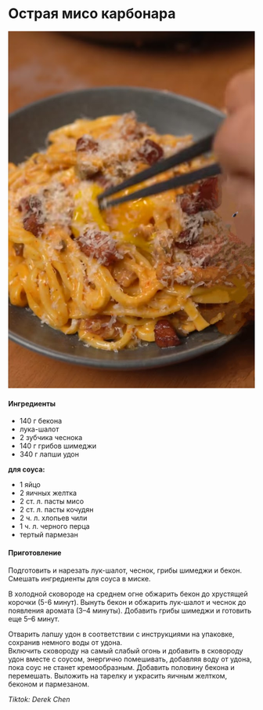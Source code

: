 # Острая мисо карбонара

![Острая мисо карбонара](../../pics/Screenshot_20240728-003621~2.jpg)

#### Ингредиенты

* 140 г бекона
* лука-шалот
* 2 зубчика чеснока
* 140 г грибов шимеджи
* 340 г лапши удон
  
**для соуса:**

* 1 яйцо
* 2 яичных желтка
* 2 ст. л. пасты мисо
* 2 ст. л. пасты кочудян
* 2 ч. л. хлопьев чили
* 1 ч. л. черного перца
* тертый пармезан

#### Приготовление

Подготовить и нарезать лук-шалот, чеснок, грибы шимеджи и бекон.  
Смешать ингредиенты для соуса в миске.  

В холодной сковороде на среднем огне обжарить бекон до хрустящей корочки (5-6 минут). Вынуть бекон и обжарить лук-шалот и чеснок до появления аромата (3–4 минуты). Добавить грибы шимеджи и готовить еще 5–6 минут.

Отварить лапшу удон в соответствии с инструкциями на упаковке, сохранив немного воды от удона.  
Включить сковороду на самый слабый огонь и добавить в сковороду удон вместе с соусом, энергично помешивать, добавляя воду от удона, пока соус не станет кремообразным. Добавить половину бекона и перемешать.
Выложить на тарелку и украсить яичным желтком, беконом и пармезаном.

*Tiktok: Derek Chen*
